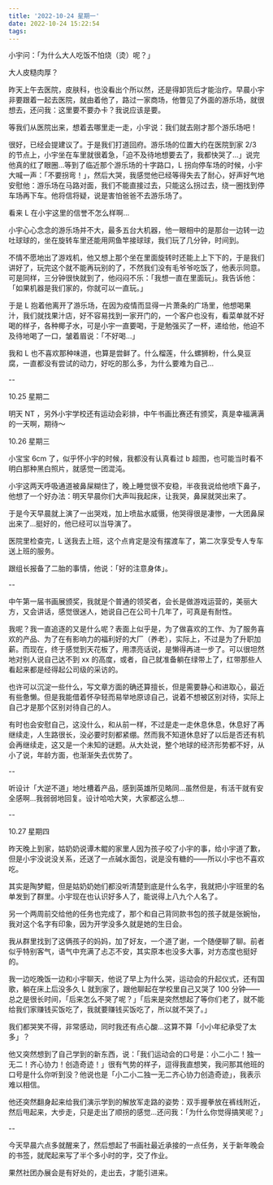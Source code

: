 ```yaml
---
title: '2022-10-24 星期一'
date: 2022-10-24 15:22:54
tags:
---
```


小宇问：「为什么大人吃饭不怕烧（烫）呢？」

大人皮糙肉厚？

昨天上午去医院，皮肤科，也没看出个所以然，还是得卸货后才能治疗。早晨小宇非要跟着一起去医院，就由着他了，路过一家商场，他瞥见了外面的游乐场，就很想去，还问我：这里要不要办卡？我说应该是要。

等我们从医院出来，想着去哪里走一走，小宇说：我们就去刚才那个游乐场吧！

很好，已经会提建议了。于是我们打道回府。游乐场的位置大约在医院到家 2/3 的节点上，小宇坐在车里就很着急，「迫不及待地想要去了，我都快哭了...」说完他真的红了眼圈...等到了临近那个游乐场的十字路口，L 拐向停车场的时候，小宇大喊一声：「不要拐弯！」，然后大哭，我感觉他已经等得失去了耐心，好声好气地安慰他：游乐场在马路对面，我们不能直接过去，只能这么拐过去，绕一圈找到停车场再下车。他将信将疑，说是害怕爸爸不去游乐场了。

看来 L 在小宇这里的信誉不怎么样啊...

小宇心心念念的游乐场并不大，最多五台大机器，他一眼相中的是那台一边转一边吐球球的，坐在旋转车里还能用网鱼竿接球球，我们玩了几分钟，时间到。

不情不愿地出了游戏机，他又想上那个坐在里面旋转时还能上上下下的，于是我们讲好了，玩完这个就不能再玩别的了，不然我们没有毛爷爷吃饭了，他表示同意。可是同样，三分钟很快就到了，他闷闷不乐：「我想一直在里面玩」。我告诉他：「如果机器是我们家的，你就可以一直玩。」

于是 L 抱着他离开了游乐场，在因为疫情而显得一片萧条的广场里，他想喝果汁，我们就找果汁店，好不容易找到一家开门的，一个客户也没有，看菜单就不好喝的样子，各种椰子水，可是小宇一直要喝，于是勉强买了一杯，递给他，他迫不及待地喝了一口，皱着眉说：「不好喝...」

我和 L 也不喜欢那种味道，也算是尝鲜了。什么榴莲，什么螺狮粉，什么臭豆腐，一直都没有尝试的动力，好吃的那么多，为什么要难为自己...

--

10.25 星期二

明天 NT ，另外小宇学校还有运动会彩排，中午书画比赛还有颁奖，真是幸福满满的一天啊，期待～

10.26 星期三

小宝宝 6cm 了，似乎怀小宇的时候，我都没有认真看过 b 超图，也可能当时看不明白那种黑白照片，就感觉一团混沌。

小宇这两天呼吸通道被鼻屎糊住了，晚上睡觉很不安稳，半夜我说给他喷下鼻子，他想了一个好办法：明天早晨你们大声叫我起床，让我哭，鼻屎就哭出来了。

于是今天早晨就上演了一出哭戏，加上喷盐水威慑，他哭得很是凄惨，一大团鼻屎出来了...挺好的，他已经可以当导演了。

医院里检查完，L 送我去上班，这个点肯定是没有摆渡车了，第二次享受专人专车送上班的服务。

跟组长报备了二胎的事情，他说：「好的注意身体」。

--

中午第一届书画展颁奖，我就是个普通的领奖者，会长是做游戏运营的，美丽大方，又会讲话，感觉很迷人，她说自己在公司十几年了，可真是有耐性。

我呢？我一直追逐的又是什么呢？表面上似乎是，为了做喜欢的工作、为了服务喜欢的产品、为了在有影响力的福利好的大厂（养老），实际上，不过是为了升职加薪。而现在，终于感觉到天花板了，用漂亮话说，是懒得再进一步了。可以很坦然地对别人说自己达不到 xx 的高度，或者，自己就准备躺在绿带上了，红带那些人看起来都是经得起公司级的采访的。

也许可以沉淀一些什么，写文章方面的确还算擅长，但是需要静心和进取心，最近有些惫懒。但是我能借着怀孕轻而易举地原谅自己，说着不想被区别对待，实际上自己才是那个区别对待自己的人。

有时也会安慰自己，这没什么，和从前一样，不过是走一走休息休息，休息好了再继续走，人生路很长，没必要时刻都紧绷。然而我不知道休息好了以后是否还有机会再继续走，这又是一个未知的谜题。从大处说，整个地球的经济形势都不好，从小了说，年龄方面，也渐渐失去优势了。

--

听设计「大逆不道」地吐槽着产品，感到英雄所见略同...虽然但是，有活干就有安全感啊...我弱弱地回复。设计哈哈大笑，大家都这么想...

--

10.27 星期四

昨天晚上到家，姑奶奶说谭木鲲的家里人因为孩子咬了小宇的事，给小宇道了歉，但是小宇没说没关系，还送了一点碱水面包，说是没有糖的——所以小宇也不喜欢吃。

其实是陶梦鲲，但是姑奶奶她们都没听清楚到底是什么名字，我就把小宇班里的名单发到了群里。小宇现在也认识好多人了，能说得上八九个人名了。

另一个两周前交给他的任务也完成了，那个和自己背同款书包的孩子就是张婉怡，我对这个名字有印象，因为开学没多久就是她的生日会。

我从群里找到了这俩孩子的妈妈，加了好友，一个道了谢，一个随便聊了聊。前者似乎特别客气，语气中充满了忐忑不安，其实原本也没多大事，对方态度也挺好的。

我一边吃晚饭一边和小宇聊天，他说了早上为什么哭，运动会的升起仪式，还有国歌，躺在床上后没多久 L 就到家了，跟他聊起在学校里自己又哭了 100 分钟——总之是很长时间，「后来怎么不哭了呢？」「后来是突然想起了等你们老了，就不能给我们家赚钱买饭吃了，我就要赚钱买饭吃了，所以就不哭了。」

我们都哭笑不得，非常感动，同时我还有点心酸...这算不算「小小年纪承受了太多」？

他又突然想到了自己学到的新东西，说：「我们运动会的口号是：小二小二！独一无二！齐心协力！创造奇迹！」很有气势的样子，逗得我直想笑，我问那其他班的口号是什么你听到没？他说也是「小二小二独一无二齐心协力创造奇迹」，我表示难以相信。

他还突然翻身起来给我们演示学到的解放军走路的姿势：双手握拳放在裤线附近，然后甩起来，大步走，只是走出了顺拐的感觉...还问我：「为什么你觉得搞笑呢？」

--

今天早晨六点多就醒来了，然后想起了书画社最近承接的一点任务，关于新年晚会的书签，就爬起来写了半个多小时的字，交了作业。

果然社团办展会是有好处的，走出去，才能引进来。

